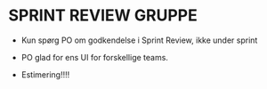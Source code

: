 # SPRINT REVIEW GRUPPE

 - Kun spørg PO om godkendelse i Sprint Review, ikke under sprint

 - PO glad for ens UI for forskellige teams.

 - Estimering!!!!
